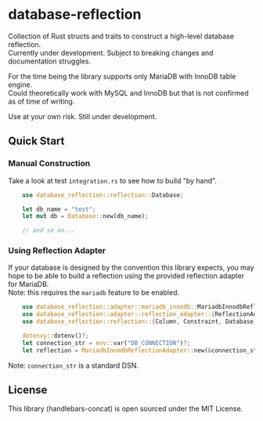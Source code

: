 # database-reflection
Collection of Rust structs and traits to construct a high-level database reflection.  
Currently under development. Subject to breaking changes and documentation struggles.  

For the time being the library supports only MariaDB with InnoDB table engine.  
Could theoretically work with MySQL and InnoDB but that is not confirmed as of time of writing.

Use at your own risk. Still under development.

## Quick Start

### Manual Construction
Take a look at test `integration.rs` to see how to build "by hand".

```rust
    use database_reflection::reflection::Database;

    let db_name = "test"; 
    let mut db = Database::new(db_name);

    // and so on...
```

### Using Reflection Adapter

If your database is designed by the convention this library expects, you may hope to be able to build a reflection using the provided reflection adapter for MariaDB.  
Note: this requires the `mariadb` feature to be enabled.

```rust
    use database_reflection::adapter::mariadb_innodb::MariadbInnodbReflectionAdapter;
    use database_reflection::adapter::reflection_adapter::{ReflectionAdapter, ReflectionAdapterUninitialized};
    use database_reflection::reflection::{Column, Constraint, Database, DefaultValue, Index, SqlDatatype, Table};

    dotenvy::dotenv()?;
    let connection_str = env::var("DB_CONNECTION")?;
    let reflection = MariadbInnodbReflectionAdapter::new(&connection_str).connect().await?.get_reflection().await?;
```

Note: `connection_str` is a standard DSN.

## License

This library (handlebars-concat) is open sourced under the MIT License. 